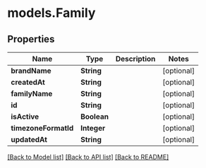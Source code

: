 # models.Family

## Properties
Name | Type | Description | Notes
------------ | ------------- | ------------- | -------------
**brandName** | **String** |  | [optional] 
**createdAt** | **String** |  | [optional] 
**familyName** | **String** |  | [optional] 
**id** | **String** |  | [optional] 
**isActive** | **Boolean** |  | [optional] 
**timezoneFormatId** | **Integer** |  | [optional] 
**updatedAt** | **String** |  | [optional] 

[[Back to Model list]](../README.md#documentation-for-models) [[Back to API list]](../README.md#documentation-for-api-endpoints) [[Back to README]](../README.md)


